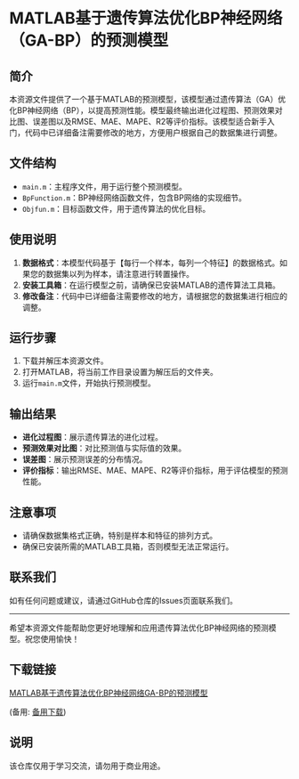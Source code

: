 # MATLAB基于遗传算法优化BP神经网络（GA-BP）的预测模型

## 简介
本资源文件提供了一个基于MATLAB的预测模型，该模型通过遗传算法（GA）优化BP神经网络（BP），以提高预测性能。模型最终输出进化过程图、预测效果对比图、误差图以及RMSE、MAE、MAPE、R2等评价指标。该模型适合新手入门，代码中已详细备注需要修改的地方，方便用户根据自己的数据集进行调整。

## 文件结构
- `main.m`：主程序文件，用于运行整个预测模型。
- `BpFunction.m`：BP神经网络函数文件，包含BP网络的实现细节。
- `Objfun.m`：目标函数文件，用于遗传算法的优化目标。

## 使用说明
1. **数据格式**：本模型代码基于【每行一个样本，每列一个特征】的数据格式。如果您的数据集以列为样本，请注意进行转置操作。
2. **安装工具箱**：在运行模型之前，请确保已安装MATLAB的遗传算法工具箱。
3. **修改备注**：代码中已详细备注需要修改的地方，请根据您的数据集进行相应的调整。

## 运行步骤
1. 下载并解压本资源文件。
2. 打开MATLAB，将当前工作目录设置为解压后的文件夹。
3. 运行`main.m`文件，开始执行预测模型。

## 输出结果
- **进化过程图**：展示遗传算法的进化过程。
- **预测效果对比图**：对比预测值与实际值的效果。
- **误差图**：展示预测误差的分布情况。
- **评价指标**：输出RMSE、MAE、MAPE、R2等评价指标，用于评估模型的预测性能。

## 注意事项
- 请确保数据集格式正确，特别是样本和特征的排列方式。
- 确保已安装所需的MATLAB工具箱，否则模型无法正常运行。

## 联系我们
如有任何问题或建议，请通过GitHub仓库的Issues页面联系我们。

---

希望本资源文件能帮助您更好地理解和应用遗传算法优化BP神经网络的预测模型。祝您使用愉快！

## 下载链接
[MATLAB基于遗传算法优化BP神经网络GA-BP的预测模型](https://pan.quark.cn/s/09c30da8092e) 

(备用: [备用下载](https://pan.baidu.com/s/1roZc-_lvndRTsh5nUib1yA?pwd=1234))

## 说明

该仓库仅用于学习交流，请勿用于商业用途。
